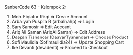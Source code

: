 SanberCode 63 - Kelompok 2:
1. Moh. Fiqiatur Rizqi                 => Create Account
2. Arbaliyah Puspita R (arbaliyahp)    => Login
3. Sary Samosir                        => Edit Account
4. Ariq Ali Saman (AriqAliSaman)       => Edit Address
5. Daspan Tisnandar (DasvanTysnandar)  => Choose Product
6. Sofi Maulidia (Sofimaulidia24)      => Update Shopping Cart
7. Ike Devanti (devadenti)             => Proceed to Checkout

